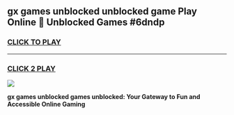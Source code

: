 
## gx games unblocked unblocked game Play Online 👋 Unblocked Games #6dndp
<h3>
<a href="https://premium.freeplayer.one?title=gx_games_unblocked&ref=21F">CLICK TO PLAY</a></h3>
<hr>

<h3>
<a href="https://premium.freeplayer.one?title=gx_games_unblocked&ref=21F">CLICK 2 PLAY</a>
  
</h3>

<a href="https://premium.freeplayer.one?title=gx_games_unblocked&ref=21F/"><img src="https://clearcache.store/games.png"></a>


**gx games unblocked games unblocked: Your Gateway to Fun and Accessible Online Gaming**
